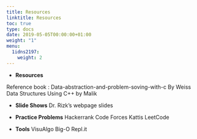 ```yaml
---
title: Resources
linktitle: Resources
toc: true
type: docs
date: 2019-05-05T00:00:00+01:00
weight: "1"
menu:
  1idns2197:
    weight: 2
---
```

*   **Resources** 

Reference book : Data-abstraction-and-problem-soving-with-c By Weiss
Data Structures Using C++ by Malik

*   **Slide Shows** 
Dr. Rizk’s webpage slides
*   **Practice Problems** 
Hackerrank
Code Forces
Kattis
LeetCode

*   **Tools** 
VisuAlgo
Big-O
Repl.it